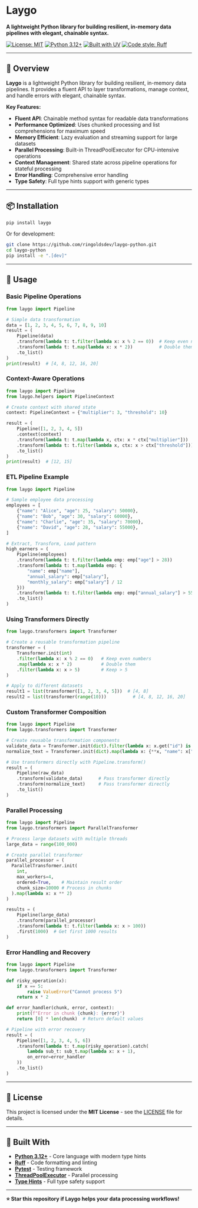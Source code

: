 <!-- PROJECT_TITLE -->

# Laygo

<!-- PROJECT_TAGLINE -->

**A lightweight Python library for building resilient, in-memory data pipelines with elegant, chainable syntax.**

<!-- BADGES_SECTION -->

[![License: MIT](https://img.shields.io/badge/License-MIT-yellow.svg)](https://opensource.org/licenses/MIT)
[![Python 3.12+](https://img.shields.io/badge/python-3.12+-blue.svg)](https://www.python.org/downloads/)
[![Built with UV](https://img.shields.io/badge/built%20with-uv-green)](https://github.com/astral-sh/uv)
[![Code style: Ruff](https://img.shields.io/endpoint?url=https://raw.githubusercontent.com/astral-sh/ruff/main/assets/badge/v2.json)](https://github.com/astral-sh/ruff)

---

## 🎯 Overview

**Laygo** is a lightweight Python library for building resilient, in-memory data pipelines. It provides a fluent API to layer transformations, manage context, and handle errors with elegant, chainable syntax.

**Key Features:**

- **Fluent API**: Chainable method syntax for readable data transformations
- **Performance Optimized**: Uses chunked processing and list comprehensions for maximum speed
- **Memory Efficient**: Lazy evaluation and streaming support for large datasets
- **Parallel Processing**: Built-in ThreadPoolExecutor for CPU-intensive operations
- **Context Management**: Shared state across pipeline operations for stateful processing
- **Error Handling**: Comprehensive error handling
- **Type Safety**: Full type hints support with generic types

---

## 📦 Installation

```bash
pip install laygo
```

Or for development:

```bash
git clone https://github.com/ringoldsdev/laygo-python.git
cd laygo-python
pip install -e ".[dev]"
```

---

## 🚀 Usage

### Basic Pipeline Operations

```python
from laygo import Pipeline

# Simple data transformation
data = [1, 2, 3, 4, 5, 6, 7, 8, 9, 10]
result = (
    Pipeline(data)
    .transform(lambda t: t.filter(lambda x: x % 2 == 0))  # Keep even numbers
    .transform(lambda t: t.map(lambda x: x * 2))          # Double them
    .to_list()
)
print(result)  # [4, 8, 12, 16, 20]
```

### Context-Aware Operations

```python
from laygo import Pipeline
from laygo.helpers import PipelineContext

# Create context with shared state
context: PipelineContext = {"multiplier": 3, "threshold": 10}

result = (
    Pipeline([1, 2, 3, 4, 5])
    .context(context)
    .transform(lambda t: t.map(lambda x, ctx: x * ctx["multiplier"]))
    .transform(lambda t: t.filter(lambda x, ctx: x > ctx["threshold"]))
    .to_list()
)
print(result)  # [12, 15]
```

### ETL Pipeline Example

```python
from laygo import Pipeline

# Sample employee data processing
employees = [
    {"name": "Alice", "age": 25, "salary": 50000},
    {"name": "Bob", "age": 30, "salary": 60000},
    {"name": "Charlie", "age": 35, "salary": 70000},
    {"name": "David", "age": 28, "salary": 55000},
]

# Extract, Transform, Load pattern
high_earners = (
    Pipeline(employees)
    .transform(lambda t: t.filter(lambda emp: emp["age"] > 28))           # Extract
    .transform(lambda t: t.map(lambda emp: {                             # Transform
        "name": emp["name"],
        "annual_salary": emp["salary"],
        "monthly_salary": emp["salary"] / 12
    }))
    .transform(lambda t: t.filter(lambda emp: emp["annual_salary"] > 55000)) # Filter
    .to_list()
)
```

### Using Transformers Directly

```python
from laygo.transformers import Transformer

# Create a reusable transformation pipeline
transformer = (
    Transformer.init(int)
    .filter(lambda x: x % 2 == 0)   # Keep even numbers
    .map(lambda x: x * 2)           # Double them
    .filter(lambda x: x > 5)        # Keep > 5
)

# Apply to different datasets
result1 = list(transformer([1, 2, 3, 4, 5]))  # [4, 8]
result2 = list(transformer(range(10)))          # [4, 8, 12, 16, 20]
```

### Custom Transformer Composition

```python
from laygo import Pipeline
from laygo.transformers import Transformer

# Create reusable transformation components
validate_data = Transformer.init(dict).filter(lambda x: x.get("id") is not None)
normalize_text = Transformer.init(dict).map(lambda x: {**x, "name": x["name"].strip().title()})

# Use transformers directly with Pipeline.transform()
result = (
    Pipeline(raw_data)
    .transform(validate_data)      # Pass transformer directly
    .transform(normalize_text)     # Pass transformer directly
    .to_list()
)
```

### Parallel Processing

```python
from laygo import Pipeline
from laygo.transformers import ParallelTransformer

# Process large datasets with multiple threads
large_data = range(100_000)

# Create parallel transformer
parallel_processor = (
  ParallelTransformer.init(
    int,
    max_workers=4,
    ordered=True,    # Maintain result order
    chunk_size=10000 # Process in chunks
  ).map(lambda x: x ** 2)
)

results = (
    Pipeline(large_data)
    .transform(parallel_processor)
    .transform(lambda t: t.filter(lambda x: x > 100))
    .first(1000)  # Get first 1000 results
)
```

### Error Handling and Recovery

```python
from laygo import Pipeline
from laygo.transformers import Transformer

def risky_operation(x):
    if x == 5:
        raise ValueError("Cannot process 5")
    return x * 2

def error_handler(chunk, error, context):
    print(f"Error in chunk {chunk}: {error}")
    return [0] * len(chunk)  # Return default values

# Pipeline with error recovery
result = (
    Pipeline([1, 2, 3, 4, 5, 6])
    .transform(lambda t: t.map(risky_operation).catch(
        lambda sub_t: sub_t.map(lambda x: x + 1),
        on_error=error_handler
    ))
    .to_list()
)
```

---

## 📄 License

This project is licensed under the **MIT License** - see the [LICENSE](LICENSE) file for details.

---

## 🚀 Built With

- **[Python 3.12+](https://python.org)** - Core language with modern type hints
- **[Ruff](https://github.com/astral-sh/ruff)** - Code formatting and linting
- **[Pytest](https://pytest.org/)** - Testing framework
- **[ThreadPoolExecutor](https://docs.python.org/3/library/concurrent.futures.html)** - Parallel processing
- **[Type Hints](https://docs.python.org/3/library/typing.html)** - Full type safety support

---

**⭐ Star this repository if Laygo helps your data processing workflows!**
